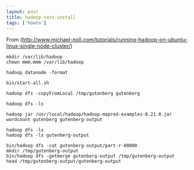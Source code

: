 ```yaml
---
layout: post
title: hadoop-test-install
tags: ['howto']
---
```



From (http://www.michael-noll.com/tutorials/running-hadoop-on-ubuntu-linux-single-node-cluster/)

    mkdir /var/lib/hadoop
    chown mmm.mmm /var/lib/hadoop

    hadoop datanode -format

    bin/start-all.sh 

    hadoop dfs -copyFromLocal /tmp/gutenberg gutenberg

    hadoop dfs -ls

    hadoop jar /usr/local/hadoop/hadoop-mapred-examples-0.21.0.jar wordcount gutenberg gutenberg-output

    hadoop dfs -ls
    hadoop dfs -ls gutenberg-output

    bin/hadoop dfs -cat gutenberg-output/part-r-00000
    mkdir /tmp/gutenberg-output
    bin/hadoop dfs -getmerge gutenberg-output /tmp/gutenberg-output
    head /tmp/gutenberg-output/gutenberg-output


